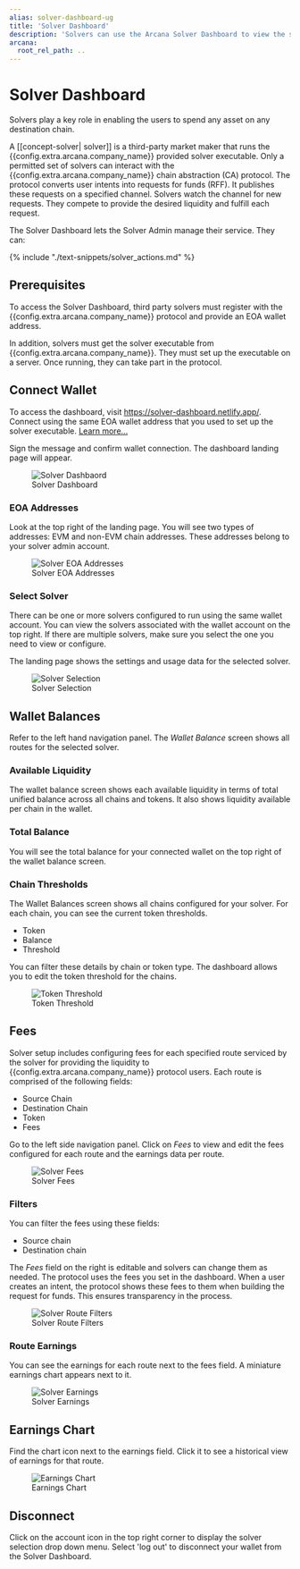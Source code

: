 ```yaml
---
alias: solver-dashboard-ug
title: 'Solver Dashboard'
description: 'Solvers can use the Arcana Solver Dashboard to view the solvers associated with the EOA, configure chain abstraction solver routes, fees and thresholds, view fees earned and earnings charts.'
arcana:
  root_rel_path: ..
---
```


# Solver Dashboard

Solvers play a key role in enabling the users to spend any asset on any
destination chain.

A [[concept-solver| solver]] is a third-party market maker that runs the
{{config.extra.arcana.company_name}} provided solver executable. Only a permitted
set of solvers can interact with the {{config.extra.arcana.company_name}} chain
abstraction (CA) protocol. The protocol converts user intents into requests for
funds (RFF). It publishes these requests on a specified channel. Solvers
watch the channel for new requests. They compete to provide the desired
liquidity and fulfill each request.

The Solver Dashboard lets the Solver Admin manage their service. They can:

{% include "./text-snippets/solver_actions.md" %}

## Prerequisites

To access the Solver Dashboard, third party solvers must register with the
{{config.extra.arcana.company_name}} protocol and provide an EOA wallet address.

In addition, solvers must get the solver executable from
{{config.extra.arcana.company_name}}. They must set up the executable on a 
server. Once running, they can take part in the protocol. 

## Connect Wallet

To access the dashboard, visit https://solver-dashboard.netlify.app/. Connect 
using the same EOA wallet address that you used to set up the solver executable. 
[Learn more...](https://arcananetwork.notion.site/Solver-Setup-Guide-15af11ed08048064839ed576751386f3)

Sign the message and confirm wallet connection. The dashboard landing page will 
appear.

<figure markdown="span">
    <img alt="Solver Dashbaord" class="an-screenshots " src="{{config.extra.arcana.img_dir}}/solver_db_login.{{config.extra.arcana.img_png}}"/>
    <figcaption>Solver Dashboard</figcaption>
</figure>

### EOA Addresses

Look at the top right of the landing page. You will see two types of addresses:
EVM and non-EVM chain addresses. These addresses belong to your solver admin 
account.

<figure markdown="span">
    <img alt="Solver EOA Addresses" class="an-screenshots " src="{{config.extra.arcana.img_dir}}/solver_db_eoa_addr.{{config.extra.arcana.img_png}}"/>
    <figcaption>Solver EOA Addresses</figcaption>
</figure>

### Select Solver

There can be one or more solvers configured to run using the same wallet account. You can view the solvers associated with the wallet account on the top right. If there are multiple solvers, make sure you select the one you need to view or configure.

The landing page shows the settings and usage data for the selected solver.

<figure markdown="span">
    <img alt="Solver Selection" class="an-screenshots " src="{{config.extra.arcana.img_dir}}/solver_db_solverinfo.{{config.extra.arcana.img_png}}"/>
    <figcaption>Solver Selection</figcaption>
</figure>

## Wallet Balances

Refer to the left hand navigation panel. The *Wallet Balance* screen shows all 
routes for the selected solver.

### Available Liquidity

The wallet balance screen shows each available liquidity in terms of total unified
balance across all chains and tokens. It also shows liquidity available per chain
in the wallet.

### Total Balance

You will see the total balance for your connected wallet on the top right of the
wallet balance screen.

### Chain Thresholds

The Wallet Balances screen shows all chains configured for your solver. For each 
chain, you can see the current token thresholds.

* Token
* Balance
* Threshold

You can filter these details by chain or token type. The dashboard allows you to 
edit the token threshold for the chains.

<figure markdown="span">
    <img alt="Token Threshold" class="an-screenshots " src="{{config.extra.arcana.img_dir}}/solver_db_threshold.{{config.extra.arcana.img_png}}"/>
    <figcaption>Token Threshold</figcaption>
</figure>


## Fees

Solver setup includes configuring fees for each specified route serviced 
by the solver for providing the liquidity to {{config.extra.arcana.company_name}}
protocol users. Each route is comprised of the following fields:

* Source Chain
* Destination Chain
* Token
* Fees

Go to the left side navigation panel. Click on *Fees* to view and edit the fees
configured for each route and the earnings data per route.

<figure markdown="span">
    <img alt="Solver Fees" class="an-screenshots " src="{{config.extra.arcana.img_dir}}/solver_db_fees.{{config.extra.arcana.img_png}}"/>
    <figcaption>Solver Fees</figcaption>
</figure>

### Filters

You can filter the fees using these fields:

* Source chain
* Destination chain

The *Fees* field on the right is editable and solvers can change them as needed.
The protocol uses the fees you set in the dashboard. When a user creates an intent, 
the protocol shows these fees to them when building the request for funds. 
This ensures transparency in the process.

<figure markdown="span">
    <img alt="Solver Route Filters" class="an-screenshots " src="{{config.extra.arcana.img_dir}}/solver_db_filters.{{config.extra.arcana.img_png}}"/>
    <figcaption>Solver Route Filters</figcaption>
</figure>

### Route Earnings

You can see the earnings for each route next to the fees field. A miniature 
earnings chart appears next to it.

<figure markdown="span">
    <img alt="Solver Earnings" class="an-screenshots " src="{{config.extra.arcana.img_dir}}/solver_db_earnings.{{config.extra.arcana.img_png}}"/>
    <figcaption>Solver Earnings</figcaption>
</figure>

## Earnings Chart

Find the chart icon next to the earnings field. Click it to see a historical 
view of earnings for that route.

<figure markdown="span">
    <img alt="Earnings Chart" class="an-screenshots " src="{{config.extra.arcana.img_dir}}/solver_db_earnings_details.{{config.extra.arcana.img_png}}"/>
    <figcaption>Earnings Chart</figcaption>
</figure>

## Disconnect

Click on the account icon in the top right corner to display the solver 
selection drop down menu. Select 'log out' to disconnect your wallet from the 
Solver Dashboard.